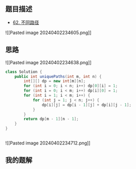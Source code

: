 ## 题目描述

- [62. 不同路径](https://leetcode.cn/problems/unique-paths/)

![[Pasted image 20240402234605.png]]
## 思路

![[Pasted image 20240402234638.png]]

```java
class Solution {
    public int uniquePaths(int m, int n) {
        int[][] dp = new int[m][n];
        for (int i = 0; i < n; i++) dp[0][i] = 1;
        for (int i = 0; i < m; i++) dp[i][0] = 1;
        for (int i = 1; i < m; i++) {
            for (int j = 1; j < n; j++) {
                dp[i][j] = dp[i - 1][j] + dp[i][j - 1];
            }
        }
        return dp[m - 1][n - 1];  
    }
}
 
```

![[Pasted image 20240402234712.png]]


## 我的题解

```java

```